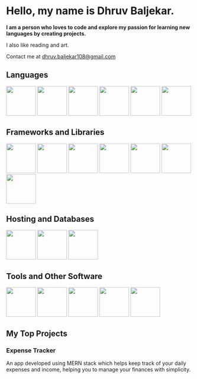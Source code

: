 # Hello, my name is Dhruv Baljekar.
**I am a person who loves to code and explore my passion for learning new languages by creating projects.**

I also like reading and art.

Contact me at dhruv.baljekar108@gmail.com

## **Languages**
<p display="flex">
<img src = "https://www.svgrepo.com/show/374016/python.svg" height="80" width="80"/>
<img src = "https://www.svgrepo.com/show/452234/java.svg" height="80" width="80"/>
<img src = "https://www.svgrepo.com/show/452045/js.svg" height="80" width="80"/>
<img src = "https://www.svgrepo.com/show/373482/c.svg" height="80" width="80"/>
<img src = "https://www.svgrepo.com/show/452228/html-5.svg" height="80" width="80"/>
<img src = "https://www.svgrepo.com/show/452185/css-3.svg" height="80" width="80"/>
</p>

## **Frameworks and Libraries**
<p display="flex">
<img src = "https://www.svgrepo.com/show/452092/react.svg" height="80" width="80"/>
<img src = "https://encrypted-tbn0.gstatic.com/images?q=tbn:ANd9GcQLA972a1NXwGHTIpgjxpRdu1DD5te1evggDgjNvM_FcbtGxaPYrHbV27RNzJSA_ZhrY28&usqp=CAU" height="80" width="80"/>
<img src = "https://www.svgrepo.com/show/354119/nodejs-icon.svg" height="80" width="80"/>
<img src = "https://www.svgrepo.com/show/353498/bootstrap.svg" height="80" width="80"/>
<img src = "https://www.svgrepo.com/show/354113/nextjs-icon.svg" height="80" width="80"/>
<img src = "https://www.svgrepo.com/show/508915/flask.svg" height="80" width="80"/>
<img src = "https://www.svgrepo.com/show/354440/tensorflow.svg" height="80" width="80"/>
</p>

## **Hosting and Databases**
<p display = "flex">
<img src = "https://www.svgrepo.com/show/373845/mongo.svg" height="80" width="80">
<img src = "https://www.svgrepo.com/show/355133/mysql.svg" height="80" width="80">
<img src = "https://www.svgrepo.com/show/354200/postgresql.svg" height="80" width="80">
</p>

## **Tools and Other Software**
<p display = "flex">
<img src = "https://www.svgrepo.com/show/452210/git.svg" height="80" width="80">
<img src = "https://www.svgrepo.com/show/341669/canva.svg" height="80" width="80">
<img src = "https://www.svgrepo.com/show/354522/visual-studio-code.svg" height="80" width="80">
<img src = "https://www.svgrepo.com/show/452202/figma.svg" height="80" width="80">
<img src = "https://logowik.com/content/uploads/images/canva8051.logowik.com.webp" height="80" width="80">

</p>

## **My Top Projects**

### Expense Tracker
An app developed using MERN stack which helps keep track of your daily expenses and income, helping you to manage your finances with simplicity.


